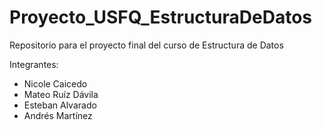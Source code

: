 # Proyecto_USFQ_EstructuraDeDatos
Repositorio para el proyecto final del curso de Estructura de Datos

Integrantes:
  - Nicole Caicedo
  - Mateo Ruíz Dávila
  - Esteban Alvarado
  - Andrés Martínez
